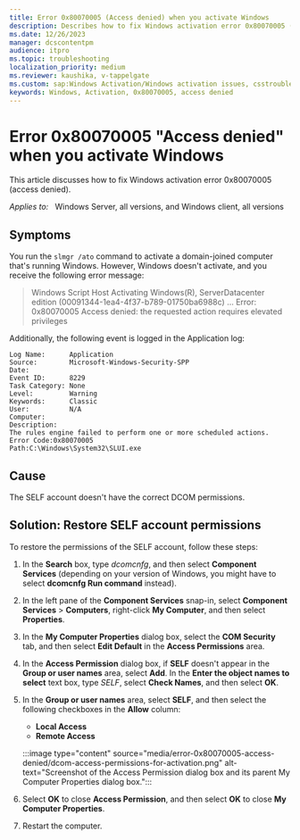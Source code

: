 ```yaml
---
title: Error 0x80070005 (Access denied) when you activate Windows
description: Describes how to fix Windows activation error 0x80070005 (access denied).
ms.date: 12/26/2023
manager: dcscontentpm
audience: itpro
ms.topic: troubleshooting
localization_priority: medium
ms.reviewer: kaushika, v-tappelgate
ms.custom: sap:Windows Activation/Windows activation issues, csstroubleshoot
keywords: Windows, Activation, 0x80070005, access denied
---
```


# Error 0x80070005 "Access denied" when you activate Windows

This article discusses how to fix Windows activation error 0x80070005 (access denied).

_Applies to:_ &nbsp; Windows Server, all versions, and Windows client, all versions

## Symptoms

You run the `slmgr /ato` command to activate a domain-joined computer that's running Windows. However, Windows doesn't activate, and you receive the following error message:

> Windows Script Host Activating Windows(R), ServerDatacenter edition (00091344-1ea4-4f37-b789-01750ba6988c) ... Error: 0x80070005 Access denied: the requested action requires elevated privileges

Additionally, the following event is logged in the Application log:

```output
Log Name:      Application
Source:        Microsoft-Windows-Security-SPP
Date:         
Event ID:      8229
Task Category: None
Level:         Warning
Keywords:      Classic
User:          N/A
Computer:     
Description:
The rules engine failed to perform one or more scheduled actions.
Error Code:0x80070005
Path:C:\Windows\System32\SLUI.exe
```

## Cause

The SELF account doesn't have the correct DCOM permissions.

## Solution: Restore SELF account permissions

To restore the permissions of the SELF account, follow these steps:

1. In the **Search** box, type *dcomcnfg*, and then select **Component Services** (depending on your version of Windows, you might have to select **dcomcnfg Run command** instead).
1. In the left pane of the **Component Services** snap-in, select **Component Services** > **Computers**, right-click **My Computer**, and then select **Properties**.
1. In the **My Computer Properties** dialog box, select the **COM Security** tab, and then select **Edit Default** in the **Access Permissions** area.
1. In the **Access Permission** dialog box, if **SELF** doesn't appear in the **Group or user names** area, select **Add**. In the **Enter the object names to select** text box, type *SELF*, select **Check Names**, and then select **OK**.
1. In the **Group or user names** area, select **SELF**, and then select the following checkboxes in the **Allow** column:
   - **Local Access**  
   - **Remote Access**  

   :::image type="content" source="media/error-0x80070005-access-denied/dcom-access-permissions-for-activation.png" alt-text="Screenshot of the Access Permission dialog box and its parent My Computer Properties dialog box.":::
1. Select **OK** to close **Access Permission**, and then select **OK** to close **My Computer Properties**.
1. Restart the computer.
